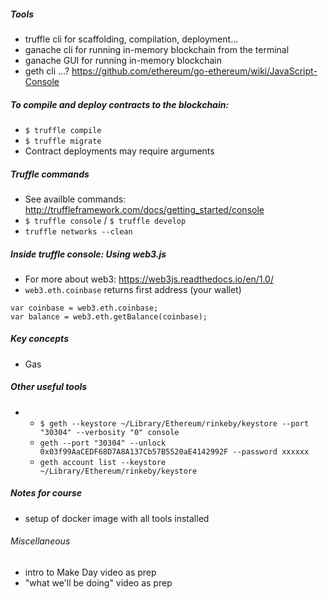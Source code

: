

##### Tools
* truffle cli for scaffolding, compilation, deployment...
* ganache cli for running in-memory blockchain from the terminal
* ganache GUI for running in-memory blockchain 
* geth cli ...? <https://github.com/ethereum/go-ethereum/wiki/JavaScript-Console>



##### To compile and deploy contracts to the blockchain:
* `$ truffle compile`
* `$ truffle migrate`
* Contract deployments may require arguments

##### Truffle commands
* See availble commands: <http://truffleframework.com/docs/getting_started/console>
* `$ truffle console` / `$ truffle develop`
*  `truffle networks --clean`

##### Inside truffle console: Using web3.js
* For more about web3: <https://web3js.readthedocs.io/en/1.0/> 
* `web3.eth.coinbase` returns first address (your wallet)
```
var coinbase = web3.eth.coinbase;
var balance = web3.eth.getBalance(coinbase);
```

##### Key concepts
* Gas

##### Other useful tools
* 
  * `$ geth --keystore ~/Library/Ethereum/rinkeby/keystore --port "30304" --verbosity "0" console`
  * `geth --port "30304" --unlock 0x03f99AaCEDF68D7A8A137Cb57B5520aE4142992F --password xxxxxx`
  * `geth account list --keystore ~/Library/Ethereum/rinkeby/keystore`


##### Notes for course
* setup of docker image with all tools installed


###### Miscellaneous 
* intro to Make Day video as prep
* "what we'll be doing" video as prep
